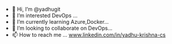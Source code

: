 - 👋 Hi, I’m @yadhugit
- 👀 I’m interested DevOps ...
- 🌱 I’m currently learning Azure,Docker...
- 💞️ I’m looking to collaborate on DevOps...
- 📫 How to reach me ... www.linkedin.com/in/yadhu-krishna-cs

<!---
yadhugit/yadhugit is a ✨ special ✨ repository because its `README.md` (this file) appears on your GitHub profile.
You can click the Preview link to take a look at your changes.
--->
